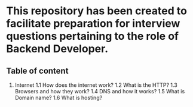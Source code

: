# This repository has been created to facilitate preparation for interview questions pertaining to the role of **Backend Developer**.

## Table of content
1. Internet
1.1 How does the internet work?
1.2 What is the HTTP?
1.3 Browsers and how they work?
1.4 DNS and how it works?
1.5 What is Domain name?
1.6 What is hosting?